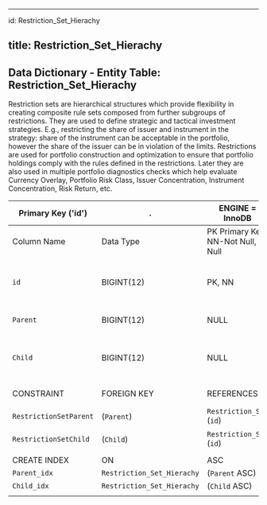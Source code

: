 
---
id: Restriction_Set_Hierachy

title: Restriction_Set_Hierachy
---

## Data Dictionary - Entity Table: Restriction_Set_Hierachy

Restriction sets are hierarchical structures which provide flexibility in creating composite rule sets composed from further subgroups of restrictions. 
They are used to define strategic and tactical investment strategies. E.g., restricting the share of issuer and instrument in the strategy: share of the instrument can be acceptable in the portfolio, however the share of the issuer can be in violation of the limits. 
Restrictions are used for portfolio construction and optimization to ensure that portfolio holdings comply with the rules defined in the restrictions. Later they are also used in multiple portfolio diagnostics checks which help evaluate Currency Overlay, Portfolio Risk Class, Issuer Concentration, Instrument Concentration, Risk Return, etc. 

| Primary Key ('id')|.|ENGINE = InnoDB|.|.|
|---|---|---|---|---|
|Column Name|Data Type|PK Primary Key, NN-Not Null, Null|Example|Comments|
||
|`id`|BIGINT(12)|PK, NN|1|PrimaryKey-ID, Not Null (auto creates)|
|`Parent`|BIGINT(12)|NULL|1|Top of hierarchy (parent)|
|`Child`|BIGINT(12)|NULL|2|Under parent hierarchy (child)|
||
|CONSTRAINT|FOREIGN KEY|REFERENCES|ON DELETE|ON UPDATE|
|`RestrictionSetParent`|(`Parent`)|`Restriction_Set` (`id`)| NO ACTION|NO ACTION|
|`RestrictionSetChild`|(`Child`)|`Restriction_Set` (`id`)| NO ACTION|NO ACTION|
||
|CREATE INDEX|ON|ASC|VISABLE|.|
|`Parent_idx`|`Restriction_Set_Hierachy`|(`Parent` ASC)| VISIBLE|.|
|`Child_idx`|`Restriction_Set_Hierachy`|(`Child` ASC)| VISIBLE|.|
||
 
